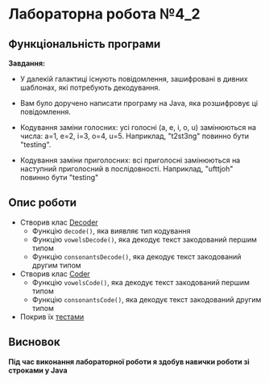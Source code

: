 # Лабораторна робота №4_2

## Функціональність програми

**Завдання:**

- У далекій галактиці існують повідомлення, зашифровані в дивних шаблонах, які потребують декодування.
- Вам було доручено написати програму на Java, яка розшифровує ці повідомлення.

- Кодування заміни голосних: усі голосні (a, e, i, o, u) замінюються на числа: a=1, e=2, i=3, o=4, u=5. Наприклад, "t2st3ng" повинно бути "testing".
- Кодування заміни приголосних: всі приголосні замінюються на наступний приголосний в послідовності. Наприклад, "ufttjoh" повинно бути "testing"

## Опис роботи

- Створив клас [Decoder]
  - Функцію `decode()`, яка виявляє тип кодування
  - Функцію `vowelsDecode()`, яка декодує текст закодований першим типом
  - Функцію `consonantsDecode()`, яка декодує текст закодований другим типом
- Створив клас [Coder]
  - Функцію `vowelsCode()`, яка декодує текст закодований першим типом
  - Функцію `consonantsCode()`, яка декодує текст закодований другим типом
- Покрив їх [тестами]

## Висновок

**Під час виконання лабораторної роботи я здобув навички роботи зі строками у Java**

[Decoder]: Decoder.java
[Coder]: Coder.java
[тестами]: ../../../../../test/java/org/example/lab_4_2/DecoderTest.java